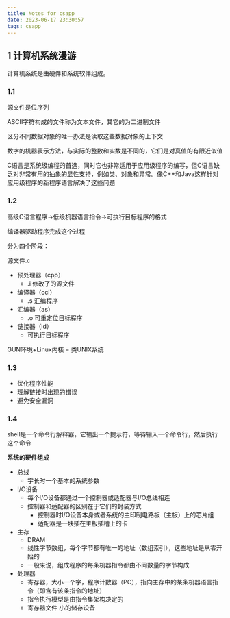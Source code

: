 ```yaml
---
title: Notes for csapp
date: 2023-06-17 23:30:57
tags: csapp
---
```


## 1 计算机系统漫游

计算机系统是由硬件和系统软件组成。

### 1.1

源文件是位序列

ASCII字符构成的文件称为文本文件，其它的为二进制文件

区分不同数据对象的唯一办法是读取这些数据对象的上下文

数字的机器表示方法，与实际的整数和实数是不同的，它们是对真值的有限近似值

C语言是系统级编程的首选，同时它也非常适用于应用级程序的编写，但C语言缺乏对非常有用的抽象的显性支持，例如类、对象和异常。像C++和Java这样针对应用级程序的新程序语言解决了这些问题

### 1.2

高级C语言程序->低级机器语言指令->可执行目标程序的格式

编译器驱动程序完成这个过程

分为四个阶段：

源文件.c

- 预处理器（cpp）
  - .i 修改了的源文件
- 编译器（ccl）
  - .s 汇编程序
- 汇编器（as）
  - .o 可重定位目标程序
- 链接器（ld）
  - 可执行目标程序

GUN环境+Linux内核 = 类UNIX系统

### 1.3

- 优化程序性能
- 理解链接时出现的错误
- 避免安全漏洞

### 1.4

shell是一个命令行解释器，它输出一个提示符，等待输入一个命令行，然后执行这个命令

**系统的硬件组成**

- 总线
  - 字长时一个基本的系统参数
- I/O设备
  - 每个I/O设备都通过一个控制器或适配器与I/O总线相连
  - 控制器和适配器的区别在于它们的封装方式
    - 控制器时I/O设备本身或者系统的主印制电路板（主板）上的芯片组
    - 适配器是一块插在主板插槽上的卡
- 主存
  - DRAM
  - 线性字节数组，每个字节都有唯一的地址（数组索引），这些地址是从零开始的
  - 一般来说，组成程序的每条机器指令都由不同数量的字节构成
- 处理器
  - 寄存器，大小一个字，程序计数器（PC），指向主存中的某条机器语言指令（即含有该条指令的地址）
  - 指令执行模型是由指令集架构决定的
  - 寄存器文件 小的储存设备